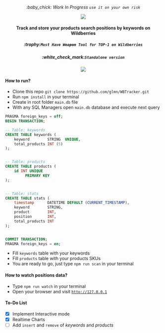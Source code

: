 <p align="center"><i>:baby_chick: Work In Progress <code>use it on your own risk</code></i></p>
<p align="center"><img img src="https://user-images.githubusercontent.com/1326151/163515423-5dc79c03-aa3f-42a8-946b-6f53911c7b61.png"></p>
<h4 align="center">Track and store your products search positions by keywords on Wildberries</h4>
<h5 align="center">:trophy:<code>Must Have <s>Weapon</s> Tool for TOP-1 on Wildberries</code></h5>
<h5 align="center">:white_check_mark:<code>Standalone version</code></h5>

<p align="center"><img img src="https://user-images.githubusercontent.com/1326151/166984259-2791263f-9fad-4f42-8eea-37d7df0f99d6.png"></p>

#### How to run?
- Clone this repo ```git clone https://github.com/glmn/WBTracker.git```
- Run <code>npm install</code> in your terminal
- Create in root folder <code>main.db</code> file
- With any SQL Managers open <code>main.db</code> database and execute next query 
```SQL
PRAGMA foreign_keys = off;
BEGIN TRANSACTION;

-- Table: keywords
CREATE TABLE keywords (
    keyword        STRING  UNIQUE,
    total_products INT (5) 
);


-- Table: products
CREATE TABLE products (
    id INT UNIQUE
         PRIMARY KEY
);


-- Table: stats
CREATE TABLE stats (
    timestamp      DATETIME DEFAULT (CURRENT_TIMESTAMP),
    keyword        STRING,
    product        INT,
    position       INT,
    total_products INT
);


COMMIT TRANSACTION;
PRAGMA foreign_keys = on;
```
- Fill <code>keywords</code> table with your keywords
- Fill <code>products</code> table with your products SKUs
- You are ready to go, just type <code>npm run scan</code> in your terminal

#### How to watch positions data?
- Type <code>npm run watch</code> in your terminal
- Open your browser and visit <code>http://127.0.0.1</code>

#### To-Do List
- [x] Implement Interactive mode
- [x] Realtime Charts
- [ ] Add <code>insert</code> and <code>remove</code> of *keywords* and *products*
